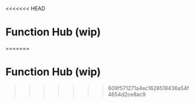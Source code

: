 <<<<<<< HEAD
# Function Hub (wip)
=======
# Function Hub (wip)
>>>>>>> 609f571271a4ec1628518436a54f4654d2ce8ac9
